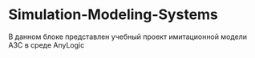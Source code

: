 # Simulation-Modeling-Systems
В данном блоке представлен учебный проект имитационной модели АЗС в среде AnyLogic
